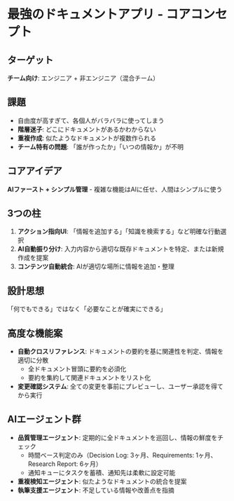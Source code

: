 # 最強のドキュメントアプリ - コアコンセプト

## ターゲット
**チーム向け**: エンジニア + 非エンジニア（混合チーム）

## 課題
- 自由度が高すぎて、各個人がバラバラに使ってしまう
- **階層迷子**: どこにドキュメントがあるかわからない
- **重複作成**: 似たようなドキュメントが複数作られる
- **チーム特有の問題**: 「誰が作ったか」「いつの情報か」が不明

## コアアイデア
**AIファースト + シンプル管理** - 複雑な機能はAIに任せ、人間はシンプルに使う

## 3つの柱
1. **アクション指向UI**: 「情報を追加する」「知識を検索する」など明確な行動選択
2. **AI自動振り分け**: 入力内容から適切な既存ドキュメントを特定、または新規作成を提案
3. **コンテンツ自動統合**: AIが適切な場所に情報を追加・整理

## 設計思想
「何でもできる」ではなく「必要なことが確実にできる」

## 高度な機能案
- **自動クロスリファレンス**: ドキュメントの要約を基に関連性を判定、情報を適切に分散
  - 全ドキュメント冒頭に要約を必須化
  - 要約を集約して関連ドキュメントをリスト化
- **変更確認システム**: 全ての変更を事前にプレビューし、ユーザー承認を得てから実行

## AIエージェント群
- **品質管理エージェント**: 定期的に全ドキュメントを巡回し、情報の鮮度をチェック
  - 時間ベース判定のみ（Decision Log: 3ヶ月、Requirements: 1ヶ月、Research Report: 6ヶ月）
  - 通知キューにタスクを蓄積、通知先は柔軟に設定可能
- **重複検知エージェント**: 似たようなドキュメントの統合を提案
- **執筆支援エージェント**: 不足している情報や改善点を指摘